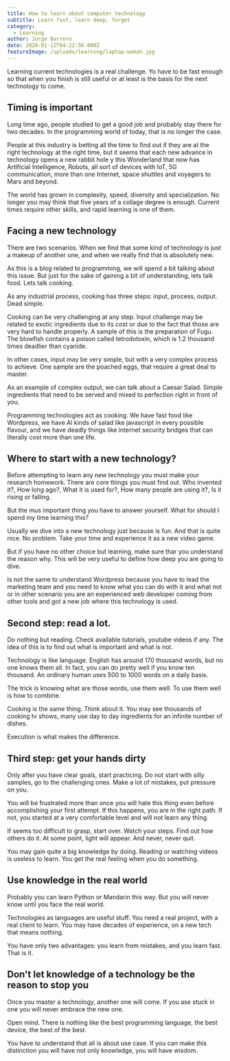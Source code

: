 ```yaml
---
title: How to learn about computer technology
subtitle: Learn fast, learn deep, forget
category:
  - Learning
author: Jorge Barrero
date: 2020-01-12T04:22:56.800Z
featureImage: /uploads/learning/laptop-woman.jpg
---
```


Learning current technologies is a real challenge. Yo have to be fast enough so that when you finish is still useful or at least is the basis for the next technology to come.

## Timing is important

Long time ago, people studied to get a good job and probably stay there for two decades. In the programming world of today, that is no longer the case.

People at this industry is betting all the time to find out if they are at the right technology at the right time, but it seems that each new advance in technology opens a new rabbit hole y this Wonderland that now has Artificial Intelligence, Robots, all sort of devices with IoT, 5G communication, more than one Internet, space shuttles and voyagers to Mars and beyond.

The world has grown in complexity, speed, diversity and specialization. No longer you may think that five years of a collage degree is enough. Current times require other skills, and rapid learning is one of them.

## Facing a new technology

There are two scenarios. When we find that some kind of technology is just a makeup of another one, and when we really find that is absolutely new.

As this is a blog related to programming, we will spend a bit talking about this issue. But just for the sake of gaining a bit of understanding, lets talk food. Lets talk cooking.

As any industrial process, cooking has three steps: input, process, output. Dead simple.

Cooking can be very challenging at any step. Input challenge may be related to exotic ingredients due to its cost or due to the fact that those are very hard to handle properly. A sample of this is the preparation of Fugu. The blowfish contains a poison called tetrodotoxin, which is 1.2 thousand times deadlier than cyanide.

In other cases, input may be very simple, but with a very complex process to achieve. One sample are the poached eggs, that require a great deal to master.

As an example of complex output, we can talk about a Caesar Salad. Simple ingredients that need to be served and mixed to perfection right in front of you.

Programming technologies act as cooking. We have fast food like Wordpress, we have Al kinds of salad like javascript in every possible flavour, and we have deadly things like internet security bridges that can literally cost more than one life.

## Where to start with a new technology?

Before attempting to learn any new technology you must make your research homework. There are core things you must find out. Who invented it?, How long ago?, What it is used for?, How many people are using it?, Is it rising or falling.

But the mus important thing you have to answer yourself. What for should I spend my time learning this?

Usually we dive into a new technology just because is fun. And that is quite nice. No problem. Take your time and experience it as a new video game.

But if you have no other choice but learning, make sure thar you understand the reason why. This will be very useful to define how deep you are going to dive.

Is not the same to understand Wordpress because you have to lead the marketing team and you need to know what you can do with it and what not or in other scenario you are an experienced web developer coming from other tools and got a new job where this technology is used.

## Second step: read a lot.

Do nothing but reading. Check available tutorials, youtube videos if any. The idea of this is to find out what is important and what is not.

Technology is like language. English has around 170 thousand words, but no one knows them all. In fact, you can do pretty well if you know ten thousand. An ordinary human uses 500 to 1000 words on a daily basis.

The trick is knowing what are those words, use them well. To use them well is how to combine.

Cooking is the same thing. Think about it. You may see thousands of cooking tv shows, many use day to day ingredients for an infinite number of dishes.

Execution is what makes the difference.

## Third step: get your hands dirty

Only after you have clear goals, start practicing. Do not start with silly samples, go to the challenging ones. Make a lot of mistakes, put pressure on you.

You will be frustrated more than once you will hate this thing even before accomplishing your first attempt. If this happens, you are in the right path. If not, you started at a very comfortable level and will not learn any thing.

If seems too difficult to grasp, start over. Watch your steps. Find out how others do it. At some point, light will appear. And never, never quit.

You may gain quite a big knowledge by doing. Reading or watching videos is useless to learn. You get the real feeling when you do something.

## Use knowledge in the real world

Probably you can learn Python or Mandarin this way. But you will never know until you face the real world.

Technologies as languages are useful stuff. You need a real project, with a real client to learn. You may have decades of experience, on a new tech that means nothing.

You have only two advantages: you learn from mistakes, and you learn fast. That is it.

## Don't let knowledge of a technology be the reason to stop you

Once you master a technology, another one will come. If you ase stuck in one you will never embrace the new one.

Open mind. There is nothing like the best programming language, the best device, the best of the best.

You have to understand that all is about use case. If you can make this distinction you will have not only knowledge, you will have wisdom.
